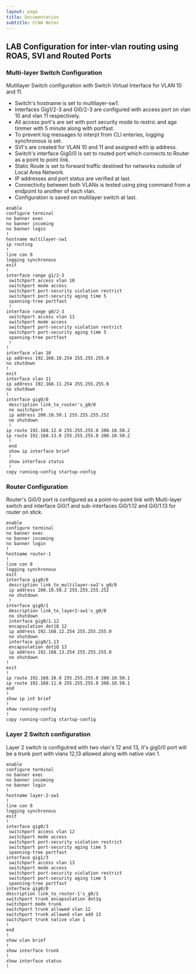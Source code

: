 ```yaml
---
layout: page
title: Documentation
subtitle: CCNA Notes
---
```


## LAB Configuration for inter-vlan routing using ROAS, SVI and Routed Ports

### Multi-layer Switch Configuration 
Mutlilayer Switch configuration with Switch Virtual Interface for VLAN 10 and 11.

- Switch's hostname is set to multilayer-sw1.
- Interfaces Gig1/2-3 and Gi0/2-3 are configured with access port on vlan 10 and vlan 11 respectively.
- All access port's are set with port security mode to restric and age timmer with 5 minute along with portfast.
- To prevent log messages to interpt from CLI enteries, logging synchronous is set.
- SVI's are created for VLAN 10 and 11 and assigned with ip address.
- Switch's interface Gig0/0 is set to routed port which connects to Router as a point to point link.
- Static Route is set to forward traffic destined for networks outside of Local Area Network.
- IP addresses and port status are verified at last.
- Connectivity between both VLANs is tested using ping command from a endpoint to another of each vlan.
- Configuration is saved on multilayer switch at last.
```
enable
configure terminal
no banner exec
no banner incoming
no banner login
!
hostname multilayer-sw1
ip routing
!
line con 0
logging synchronous
exit
!
interface range g1/2-3
 switchport access vlan 10
 switchport mode access
 switchport port-security violation restrict
 switchport port-security aging time 5
 spanning-tree portfast
 !
interface range g0/2-3
 switchport access vlan 11
 switchport mode access
 switchport port-security violation restrict
 switchport port-security aging time 5
 spanning-tree portfast
 !
!
interface vlan 10
ip address 192.168.10.254 255.255.255.0
no shutdown
!
exit
interface vlan 11
ip address 192.168.11.254 255.255.255.0
no shutdown
!
interface gig0/0
 description link_to_router's_g0/0
 no switchport
 ip address 200.10.50.1 255.255.255.252
 no shutdown
 !
ip route 192.168.12.0 255.255.255.0 200.10.50.2
ip route 192.168.13.0 255.255.255.0 200.10.50.2
 !
 end
 show ip interface brief
 !
 show interface status
 !
copy running-config startup-config

```
### Router Configuration
Router's Gi0/0 port is configured as a point-to-point link with Multi-layer switch and interface Gi0/1 and sub-interfaces Gi0/1.12 and Gi0/1.13 for router on stick.

```
enable
configure terminal
no banner exec
no banner incoming
no banner login
!
hostname router-1
!
line con 0
logging synchronous
exit
interface gig0/0
 description link_to_multilayer-sw1's_g0/0
 ip address 200.10.50.2 255.255.255.252
 no shutdown
 !
interface gig0/1
 description link_to_layer2-sw1's_g0/0
 no shutdown
 interface gig0/1.12
 encapsulation dot1Q 12
 ip address 192.168.12.254 255.255.255.0
 no shutdown
 interface gig0/1.13
 encapsulation dot1Q 13
 ip address 192.168.13.254 255.255.255.0
 no shutdown
!
exit
!
ip route 192.168.10.0 255.255.255.0 200.10.50.1
ip route 192.168.11.0 255.255.255.0 200.10.50.1
end
!
show ip int brief
!
show running-config
!
copy running-config startup-config
```

### Layer 2 Switch configuration
Layer 2 switch is configutred with two vlan's 12 and 13, it's gig0/0 port will be a trunk port with vlans 12,13 allowed along with native vlan 1.

```
enable
configure terminal
no banner exec
no banner incoming
no banner login
!
hostname layer-2-sw1
!
line con 0
logging synchronous
exit
!
interface gig0/3
 switchport access vlan 12
 switchport mode access
 switchport port-security violation restrict
 switchport port-security aging time 5
 spanning-tree portfast
interface gig1/3
 switchport access vlan 13
 switchport mode access
 switchport port-security violation restrict
 switchport port-security aging time 5
 spanning-tree portfast
interface gig0/0
description link_to_router-1's_g0/1
switchport trunk encapsulation dot1q
switchport mode trunk
switchport trunk allowed vlan 12
switchport trunk allowed vlan add 13
switchport trunk native vlan 1
!
end
!
show vlan brief
!
show interface trunk
!
show interface status
!

```
